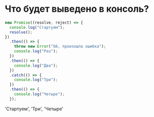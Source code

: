 # Что будет выведено в консоль?

```jsx
new Promise((resolve, reject) => {
  console.log("Стартуем");
  resolve();
})
  .then(() => {
    throw new Error("Ой, произошла ошибка");
    console.log("Раз");
  })
  .then(() => {
    console.log("Два");
  })
  .catch(() => {
    console.log("Три");
  })
  .then(() => {
    console.log("Четыре");
  });
```

'Стартуем', 'Три', 'Четыре'
